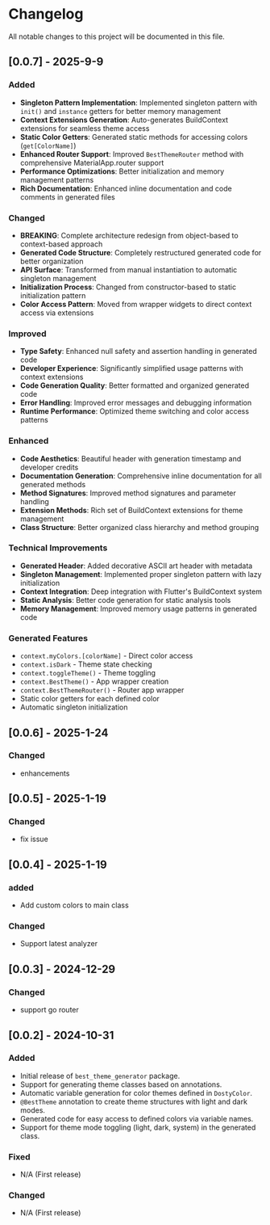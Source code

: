 # Changelog

All notable changes to this project will be documented in this file.

## [0.0.7] - 2025-9-9
### Added
- **Singleton Pattern Implementation**: Implemented singleton pattern with `init()` and `instance` getters for better memory management
- **Context Extensions Generation**: Auto-generates BuildContext extensions for seamless theme access
- **Static Color Getters**: Generated static methods for accessing colors (`get[ColorName]`)
- **Enhanced Router Support**: Improved `BestThemeRouter` method with comprehensive MaterialApp.router support
- **Performance Optimizations**: Better initialization and memory management patterns
- **Rich Documentation**: Enhanced inline documentation and code comments in generated files

### Changed
- **BREAKING**: Complete architecture redesign from object-based to context-based approach
- **Generated Code Structure**: Completely restructured generated code for better organization
- **API Surface**: Transformed from manual instantiation to automatic singleton management
- **Initialization Process**: Changed from constructor-based to static initialization pattern
- **Color Access Pattern**: Moved from wrapper widgets to direct context access via extensions

### Improved
- **Type Safety**: Enhanced null safety and assertion handling in generated code
- **Developer Experience**: Significantly simplified usage patterns with context extensions
- **Code Generation Quality**: Better formatted and organized generated code
- **Error Handling**: Improved error messages and debugging information
- **Runtime Performance**: Optimized theme switching and color access patterns

### Enhanced
- **Code Aesthetics**: Beautiful header with generation timestamp and developer credits
- **Documentation Generation**: Comprehensive inline documentation for all generated methods
- **Method Signatures**: Improved method signatures and parameter handling
- **Extension Methods**: Rich set of BuildContext extensions for theme management
- **Class Structure**: Better organized class hierarchy and method grouping

### Technical Improvements
- **Generated Header**: Added decorative ASCII art header with metadata
- **Singleton Management**: Implemented proper singleton pattern with lazy initialization
- **Context Integration**: Deep integration with Flutter's BuildContext system
- **Static Analysis**: Better code generation for static analysis tools
- **Memory Management**: Improved memory usage patterns in generated code

### Generated Features
- `context.myColors.[colorName]` - Direct color access
- `context.isDark` - Theme state checking
- `context.toggleTheme()` - Theme toggling
- `context.BestTheme()` - App wrapper creation
- `context.BestThemeRouter()` - Router app wrapper
- Static color getters for each defined color
- Automatic singleton initialization

## [0.0.6] - 2025-1-24
### Changed
- enhancements 

## [0.0.5] - 2025-1-19
### Changed
- fix issue

## [0.0.4] - 2025-1-19
### added
- Add custom colors to main class
### Changed
- Support latest analyzer

## [0.0.3] - 2024-12-29
### Changed
- support go router

## [0.0.2] - 2024-10-31
### Added
- Initial release of `best_theme_generator` package.
- Support for generating theme classes based on annotations.
- Automatic variable generation for color themes defined in `DostyColor`.
- `@BestTheme` annotation to create theme structures with light and dark modes.
- Generated code for easy access to defined colors via variable names.
- Support for theme mode toggling (light, dark, system) in the generated class.

### Fixed
- N/A (First release)

### Changed
- N/A (First release)
